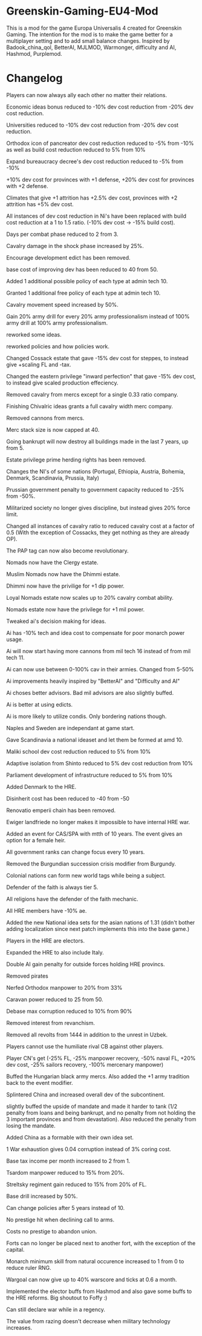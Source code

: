 # Greenskin-Gaming-EU4-Mod

This is a mod for the game Europa Universalis 4 created for Greenskin Gaming.
The intention for the mod is to make the game better for a multiplayer setting and to add small balance changes.
Inspired by Badook_china_qol, BetterAI, MJLMOD, Warmonger, difficulty and AI, Hashmod, Purplemod.

# Changelog

Players can now always ally each other no matter their relations.

Economic ideas bonus reduced to -10% dev cost reduction from -20% dev cost reduction.

Universities reduced to -10% dev cost reduction from -20% dev cost reduction.

Orthodox icon of pancreator dev cost reduction reduced to -5% from -10% as well as build cost reduction reduced to 5% from 10%

Expand bureaucracy decree's dev cost reduction reduced to -5% from -10%

+10% dev cost for provinces with +1 defense, +20% dev cost for provinces with +2 defense.

Climates that give +1 attrition has +2.5% dev cost, provinces with +2 attrition has +5% dev cost.

All instances of dev cost reduction in Ni's have been replaced with build cost reduction at a 1 to 1.5 ratio. (-10% dev cost -> -15% build cost).

Days per combat phase reduced to 2 from 3.

Cavalry damage in the shock phase increased by 25%.

Encourage development edict has been removed.

base cost of improving dev has been reduced to 40 from 50.

Added 1 additional possible policy of each type at admin tech 10.

Granted 1 additional free policy of each type at admin tech 10.

Cavalry movement speed increased by 50%.

Gain 20% army drill for every 20% army professionalism instead of 100% army drill at 100% army professionalism.

reworked some ideas.

reworked policies and how policies work.

Changed Cossack estate that gave -15% dev cost for steppes, to instead give +scaling FL and -tax.

Changed the eastern privilege "inward perfection" that gave -15% dev cost, to instead give scaled production effeciency.

Removed cavalry from mercs except for a single 0.33 ratio company.

Finishing Chivalric ideas grants a full cavalry width merc company.

Removed cannons from mercs.

Merc stack size is now capped at 40.

Going bankrupt will now destroy all buildings made in the last 7 years, up from 5.

Estate privilege prime herding rights has been removed.

Changes the NI's of some nations (Portugal, Ethiopia, Austria, Bohemia, Denmark, Scandinavia, Prussia, Italy)

Prussian government penalty to government capacity reduced to -25% from -50%.

Militarized society no longer gives discipline, but instead gives 20% force limit.

Changed all instances of cavalry ratio to reduced cavalry cost at a factor of 0.5 (With the exception of Cossacks, they get nothing as they are already OP).

The PAP tag can now also become revolutionary.

Nomads now have the Clergy estate.

Muslim Nomads now have the Dhimmi estate.

Dhimmi now have the privilige for +1 dip power.

Loyal Nomads estate now scales up to 20% cavalry combat ability.

Nomads estate now have the privilege for +1 mil power.

Tweaked ai's decision making for ideas.

Ai has -10% tech and idea cost to compensate for poor monarch power usage.

Ai will now start having more cannons from mil tech 16 instead of from mil tech 11.

Ai can now use between 0-100% cav in their armies. Changed from 5-50%

Ai improvements heavily inspired by "BetterAI" and "Difficulty and AI"

Ai choses better advisors. Bad mil advisors are also slightly buffed.

Ai is better at using edicts.

Ai is more likely to utilize condis. Only bordering nations though.

Naples and Sweden are independant at game start.

Gave Scandinavia a national ideaset and let them be formed at amd 10.

Maliki school dev cost reduction reduced to 5% from 10%

Adaptive isolation from Shinto reduced to 5% dev cost reduction from 10%

Parliament development of infrastructure reduced to 5% from 10%

Added Denmark to the HRE.

Disinherit cost has been reduced to -40 from -50

Renovatio emperii chain has been removed.

Ewiger landfriede no longer makes it impossible to have internal HRE war.

Added an event for CAS/SPA with mtth of 10 years. The event gives an option for a female heir.

All government ranks can change focus every 10 years.

Removed the Burgundian succession crisis modifier from Burgundy.

Colonial nations can form new world tags while being a subject.

Defender of the faith is always tier 5.

All religions have the defender of the faith mechanic.

All HRE members have -10% ae.

Added the new National idea sets for the asian nations of 1.31 (didn't bother adding localization since next patch implements this into the base game.)

Players in the HRE are electors.

Expanded the HRE to also include Italy.

Double AI gain penalty for outside forces holding HRE provincs.

Removed pirates

Nerfed Orthodox manpower to 20% from 33%

Caravan power reduced to 25 from 50.

Debase max corruption reduced to 10% from 90%

Removed interest from revanchism.

Removed all revolts from 1444 in addition to the unrest in Uzbek.

Players cannot use the humiliate rival CB against other players.

Player CN's get (-25% FL, -25% manpower recovery, -50% naval FL, +20% dev cost, -25% sailors recovery, -100% mercenary manpower)

Buffed the Hungarian black army mercs. Also added the +1 army tradition back to the event modifier.

Splintered China and increased overall dev of the subcontinent.

slightly buffed the upside of mandate and made it harder to tank (1/2 penalty from loans and being bankrupt, and no penalty from not holding the 3 important provinces and from devastation). Also reduced the penalty from losing the mandate.

Added China as a formable with their own idea set.

1 War exhaustion gives 0.04 corruption instead of 3% coring cost.

Base tax income per month increased to 2 from 1.

Tsardom manpower reduced to 15% from 20%.

Streltsky regiment gain reduced to 15% from 20% of FL.

Base drill increased by 50%.

Can change policies after 5 years instead of 10.

No prestige hit when declining call to arms.

Costs no prestige to abandon union.

Forts can no longer be placed next to another fort, with the exception of the capital.

Monarch minimum skill from natural occurence increased to 1 from 0 to reduce ruler RNG.

Wargoal can now give up to 40% warscore and ticks at 0.6 a month.

Implemented the elector buffs from Hashmod and also gave some buffs to the HRE reforms. Big shoutout to Foffy :)

Can still declare war while in a regency.

The value from razing doesn't decrease when military technology increases.
